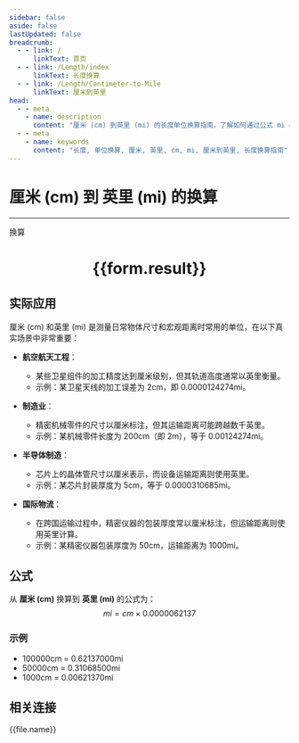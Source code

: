 ```yaml
---
sidebar: false
aside: false
lastUpdated: false
breadcrumb:
  - - link: /
      linkText: 首页
  - - link: /Length/index
      linkText: 长度换算
  - - link: /Length/Centimeter-to-Mile
      linkText: 厘米到英里
head:
  - - meta
    - name: description
      content: "厘米 (cm) 到英里 (mi) 的长度单位换算指南。了解如何通过公式 mi = cm × 0.0000062137 换算为英里。"
  - - meta
    - name: keywords
      content: "长度, 单位换算, 厘米, 英里, cm, mi, 厘米到英里, 长度换算指南"
---
```

# 厘米 (cm) 到 英里 (mi) 的换算
---
<script setup>
import { onMounted, reactive, inject, ref } from 'vue'
import { NButton, NForm, NFormItem, NInput, NInputNumber, NSelect, NCard, useMessage,NGrid ,NGi } from 'naive-ui'
import { defineClientComponent } from 'vitepress'
import { Length } from '../../files';

const convert = inject('convert')

const form = reactive({
  number: null,
  result: '',
})

const convertHandler = () => {
  if (form.number !== null && !isNaN(form.number)) {
    const convertedValue = parseFloat(form.number) * 0.0000062137
    form.result = `${form.number}cm = ${convertedValue.toFixed(8)}mi`
  } else {
    form.result = '请输入有效的数值。'
  }
}
</script>

<n-form size="large" :model="form">
  <n-form-item label="厘米 (cm)">
    <n-input-number v-model:value="form.number" placeholder="输入厘米" style="width: 100%" />
  </n-form-item>
  <n-form-item>
    <n-button type="primary" @click="convertHandler" block>换算</n-button>
  </n-form-item>
</n-form>

<n-card  embedded :bordered="false" hoverable>
  <div  style="text-align:center">
    <h1>{{form.result}}</h1>
  </div>
</n-card>

## 实际应用

厘米 (cm) 和英里 (mi) 是测量日常物体尺寸和宏观距离时常用的单位，在以下真实场景中非常重要：

- **航空航天工程**：
  - 某些卫星组件的加工精度达到厘米级别，但其轨道高度通常以英里衡量。
  - 示例：某卫星天线的加工误差为 2cm，即 0.0000124274mi。

- **制造业**：
  - 精密机械零件的尺寸以厘米标注，但其运输距离可能跨越数千英里。
  - 示例：某机械零件长度为 200cm（即 2m），等于 0.00124274mi。

- **半导体制造**：
  - 芯片上的晶体管尺寸以厘米表示，而设备运输距离则使用英里。
  - 示例：某芯片封装厚度为 5cm，等于 0.0000310685mi。

- **国际物流**：
  - 在跨国运输过程中，精密仪器的包装厚度常以厘米标注，但运输距离则使用英里计算。
  - 示例：某精密仪器包装厚度为 50cm，运输距离为 1000mi。

## 公式

从 **厘米 (cm)** 换算到 **英里 (mi)** 的公式为：
$$ mi = cm \times 0.0000062137 $$

### 示例
- 100000cm = 0.62137000mi
- 50000cm = 0.31068500mi
- 1000cm = 0.00621370mi

## 相关连接
<n-grid x-gap="12" :cols="4">
  <n-gi v-for="(file, index) in Length" :key="index">
    <n-button
      text
      tag="a"
      :href="file.path"
      type="primary"
    >
      {{file.name}}
    </n-button>
  </n-gi>
</n-grid>